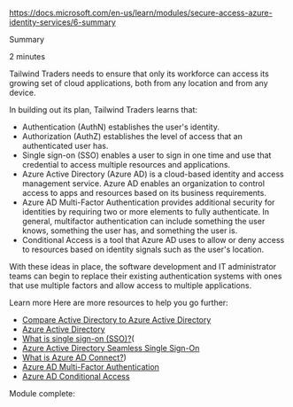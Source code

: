 https://docs.microsoft.com/en-us/learn/modules/secure-access-azure-identity-services/6-summary

Summary

2 minutes

Tailwind Traders needs to ensure that only its workforce can access its growing set of cloud applications, both from any location and from any device.

In building out its plan, Tailwind Traders learns that:
* Authentication (AuthN) establishes the user's identity.
* Authorization (AuthZ) establishes the level of access that an authenticated user has.
* Single sign-on (SSO) enables a user to sign in one time and use that credential to access multiple resources and applications.
* Azure Active Directory (Azure AD) is a cloud-based identity and access management service. Azure AD enables an organization to control access to apps and resources based on its business requirements.
* Azure AD Multi-Factor Authentication provides additional security for identities by requiring two or more elements to fully authenticate. In general, multifactor authentication can include something the user knows, something the user has, and something the user is.
* Conditional Access is a tool that Azure AD uses to allow or deny access to resources based on identity signals such as the user's location.

With these ideas in place, the software development and IT administrator teams can begin to replace their existing authentication systems with ones that use multiple factors and allow access to multiple applications.


Learn more
Here are more resources to help you go further:

* [Compare Active Directory to Azure Active Directory](https://docs.microsoft.com/en-us/azure/active-directory/fundamentals/active-directory-compare-azure-ad-to-ad/)
* [Azure Active Directory](https://azure.microsoft.com/services/active-directory/)
* [What is single sign-on (SSO)?](https://docs.microsoft.com/en-us/azure/active-directory/manage-apps/what-is-single-sign-on/)(
* [Azure Active Directory Seamless Single Sign-On](https://docs.microsoft.com/en-us/azure/active-directory/hybrid/how-to-connect-sso)
* [What is Azure AD Connect?](https://docs.microsoft.com/en-us/azure/active-directory/hybrid/whatis-azure-ad-connect/))
* [Azure AD Multi-Factor Authentication](https://docs.microsoft.com/en-us/azure/active-directory/authentication/concept-mfa-howitworks)
* [Azure AD Conditional Access](https://docs.microsoft.com/en-us/azure/active-directory/conditional-access/0)

Module complete:

